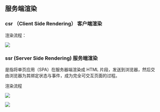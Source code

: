 ## 服务端渲染

### csr （Client Side Rendering） 客户端渲染

渲染流程：

![](https://user-gold-cdn.xitu.io/2019/12/9/16eeb56642155f21?imageView2/0/w/1280/h/960/format/webp/ignore-error/1)


### ssr (Server Side Rendering) 服务端渲染

是指将单页应用（SPA）在服务器端渲染成 HTML 片段，发送到浏览器，然后交由浏览器为其绑定状态与事件，成为完全可交互页面的过程。

渲染流程

![](https://user-gold-cdn.xitu.io/2019/12/9/16eeb5663f9bdfe7?imageView2/0/w/1280/h/960/format/webp/ignore-error/1)

![](https://user-gold-cdn.xitu.io/2019/7/2/16bb2b6d8dc96733?imageView2/0/w/1280/h/960/format/webp/ignore-error/1)